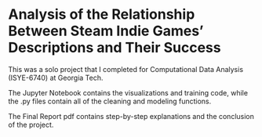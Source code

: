 # Analysis of the Relationship Between Steam Indie Games’ Descriptions and Their Success
This was a solo project that I completed for Computational Data Analysis (ISYE-6740) at Georgia Tech.

The Jupyter Notebook contains the visualizations and training code, while the .py files contain all of the cleaning and modeling functions.

The Final Report pdf contains step-by-step explanations and the conclusion of the project.
